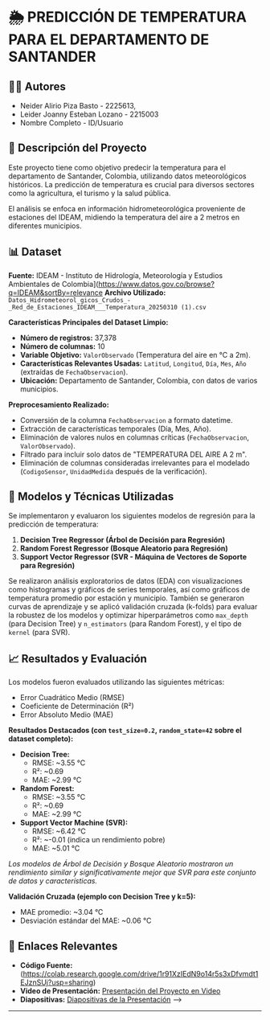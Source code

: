 # 🌦️ PREDICCIÓN DE TEMPERATURA PARA EL DEPARTAMENTO DE SANTANDER

<!-- Opcional: Banner del proyecto -->
<!-- ![Banner del Proyecto](URL_DEL_BANNER_AQUI) -->

## 🧑‍💻 Autores
 - Neider Alirio Piza Basto - 2225613,
 - Leider Joanny Esteban Lozano - 2215003 
 - Nombre Completo - ID/Usuario 


## 🎯 Descripción del Proyecto
Este proyecto tiene como objetivo predecir la temperatura para el departamento de Santander, Colombia, utilizando datos meteorológicos históricos. La predicción de temperatura es crucial para diversos sectores como la agricultura, el turismo y la salud pública.

El análisis se enfoca en información hidrometeorológica proveniente de estaciones del IDEAM, midiendo la temperatura del aire a 2 metros en diferentes municipios.

## 📊 Dataset

**Fuente:** IDEAM - Instituto de Hidrología, Meteorología y Estudios Ambientales de Colombia](https://www.datos.gov.co/browse?q=IDEAM&sortBy=relevance
**Archivo Utilizado:** `Datos_Hidrometeorol_gicos_Crudos_-_Red_de_Estaciones_IDEAM___Temperatura_20250310 (1).csv`

**Características Principales del Dataset Limpio:**
- **Número de registros:** 37,378
- **Número de columnas:** 10
- **Variable Objetivo:** `ValorObservado` (Temperatura del aire en °C a 2m).
- **Características Relevantes Usadas:** `Latitud`, `Longitud`, `Día`, `Mes`, `Año` (extraídas de `FechaObservacion`).
- **Ubicación:** Departamento de Santander, Colombia, con datos de varios municipios.

**Preprocesamiento Realizado:**
- Conversión de la columna `FechaObservacion` a formato datetime.
- Extracción de características temporales (Día, Mes, Año).
- Eliminación de valores nulos en columnas críticas (`FechaObservacion`, `ValorObservado`).
- Filtrado para incluir solo datos de "TEMPERATURA DEL AIRE A 2 m".
- Eliminación de columnas consideradas irrelevantes para el modelado (`CodigoSensor`, `UnidadMedida` después de la verificación).

## 🧠 Modelos y Técnicas Utilizadas
Se implementaron y evaluaron los siguientes modelos de regresión para la predicción de temperatura:

1.  **Decision Tree Regressor (Árbol de Decisión para Regresión)**
2.  **Random Forest Regressor (Bosque Aleatorio para Regresión)**
3.  **Support Vector Regressor (SVR - Máquina de Vectores de Soporte para Regresión)**

Se realizaron análisis exploratorios de datos (EDA) con visualizaciones como histogramas y gráficos de series temporales, así como gráficos de temperatura promedio por estación y municipio. También se generaron curvas de aprendizaje y se aplicó validación cruzada (k-folds) para evaluar la robustez de los modelos y optimizar hiperparámetros como `max_depth` (para Decision Tree) y `n_estimators` (para Random Forest), y el tipo de `kernel` (para SVR).

## 📈 Resultados y Evaluación
Los modelos fueron evaluados utilizando las siguientes métricas:
- Error Cuadrático Medio (RMSE)
- Coeficiente de Determinación (R²)
- Error Absoluto Medio (MAE)

**Resultados Destacados (con `test_size=0.2`, `random_state=42` sobre el dataset completo):**
- **Decision Tree:**
    - RMSE: ~3.55 °C
    - R²: ~0.69
    - MAE: ~2.99 °C
- **Random Forest:**
    - RMSE: ~3.55 °C
    - R²: ~0.69
    - MAE: ~2.99 °C
- **Support Vector Machine (SVR):**
    - RMSE: ~6.42 °C
    - R²: ~-0.01 (indica un rendimiento pobre)
    - MAE: ~5.01 °C

*Los modelos de Árbol de Decisión y Bosque Aleatorio mostraron un rendimiento similar y significativamente mejor que SVR para este conjunto de datos y características.*

**Validación Cruzada (ejemplo con Decision Tree y k=5):**
- MAE promedio: ~3.04 °C
- Desviación estándar del MAE: ~0.06 °C

## 🔗 Enlaces Relevantes
- **Código Fuente:** (https://colab.research.google.com/drive/1r91XzIEdN9o14r5s3xDfvmdt1EJznSUj?usp=sharing)
- **Video de Presentación:** [Presentación del Proyecto en Video](URL_DEL_VIDEO_AQUI)
- **Diapositivas:** [Diapositivas de la Presentación](URL_DE_LAS_DIAPOSITIVAS_AQUI) -->

---

<!-- Opcional: Cómo ejecutar el código -->
<!--
## 🚀 Cómo Empezar
1. Clona este repositorio.
2. Asegúrate de tener el archivo CSV del dataset (`Datos_Hidrometeorol_gicos_Crudos_-_Red_de_Estaciones_IDEAM___Temperatura_20250310 (1).csv`) en la ruta especificada en el notebook (por defecto, en la carpeta "Proyecto-IA" de Google Drive, o ajústalo según sea necesario).
3. Abre el notebook (`Proyecto.ipynb`) en un entorno compatible con Jupyter (como Google Colab, Jupyter Lab, VS Code).
4. Ejecuta las celdas en orden.

**Dependencias Principales:**
- pandas
- numpy
- matplotlib
- seaborn
- scikit-learn
-->
